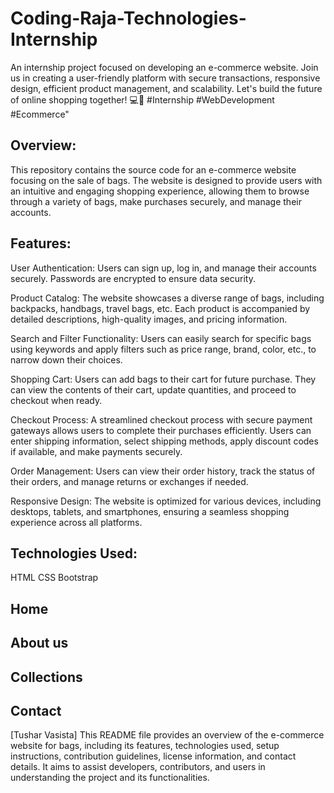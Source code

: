 # Coding-Raja-Technologies-Internship
An internship project focused on developing an e-commerce website. Join us in creating a user-friendly platform with secure transactions, responsive design, efficient product management, and scalability. Let's build the future of online shopping together! 💻🛒 #Internship #WebDevelopment #Ecommerce"

## Overview:

This repository contains the source code for an e-commerce website focusing on the sale of bags. The website is designed to provide users with an intuitive and engaging shopping experience, allowing them to browse through a variety of bags, make purchases securely, and manage their accounts.

## Features:

User Authentication: Users can sign up, log in, and manage their accounts securely. Passwords are encrypted to ensure data security.

Product Catalog: The website showcases a diverse range of bags, including backpacks, handbags, travel bags, etc. Each product is accompanied by detailed descriptions, high-quality images, and pricing information.

Search and Filter Functionality: Users can easily search for specific bags using keywords and apply filters such as price range, brand, color, etc., to narrow down their choices.

Shopping Cart: Users can add bags to their cart for future purchase. They can view the contents of their cart, update quantities, and proceed to checkout when ready.

Checkout Process: A streamlined checkout process with secure payment gateways allows users to complete their purchases efficiently. Users can enter shipping information, select shipping methods, apply discount codes if available, and make payments securely.

Order Management: Users can view their order history, track the status of their orders, and manage returns or exchanges if needed.

Responsive Design: The website is optimized for various devices, including desktops, tablets, and smartphones, ensuring a seamless shopping experience across all platforms.

## Technologies Used:

HTML
CSS 
Bootstrap

## Home





## About us




## Collections


## Contact


[Tushar Vasista]
This README file provides an overview of the e-commerce website for bags, including its features, technologies used, setup instructions, contribution guidelines, license information, and contact details. It aims to assist developers, contributors, and users in understanding the project and its functionalities.

